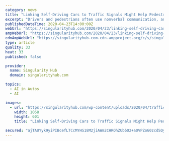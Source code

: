 ```yaml
---
category: news
title: "Linking Self-Driving Cars to Traffic Signals Might Help Pedestrians Give Them the Green Light"
excerpt: "Drivers and pedestrians often use nonverbal communication, and cars without drivers can’t communicate in the same way."
publishedDateTime: 2020-04-23T14:00:00Z
webUrl: "https://singularityhub.com/2020/04/23/linking-self-driving-cars-to-traffic-signals-might-help-pedestrians-give-them-the-green-light/"
ampWebUrl: "https://singularityhub.com/2020/04/23/linking-self-driving-cars-to-traffic-signals-might-help-pedestrians-give-them-the-green-light/amp/"
cdnAmpWebUrl: "https://singularityhub-com.cdn.ampproject.org/c/s/singularityhub.com/2020/04/23/linking-self-driving-cars-to-traffic-signals-might-help-pedestrians-give-them-the-green-light/amp/"
type: article
quality: 33
heat: 33
published: false

provider:
  name: Singularity Hub
  domain: singularityhub.com

topics:
  - AI in Autos
  - AI

images:
  - url: "https://singularityhub.com/wp-content/uploads/2020/04/traffic-light-876044_1280.jpg"
    width: 1068
    height: 601
    title: "Linking Self-Driving Cars to Traffic Signals Might Help Pedestrians Give Them the Green Light"

secured: "ajTAUYyk9yiPIBcefLTCcMYHS18M2jiAWm2CHROhZUbbO2+aOVPZoG0zcdSQygOfkeVecvtA8yDafJ54Fx2gC8bMPpCfOMpNEh6uqi0t+/oLFwPwptJ3IHocF4oyE2sc8HM2aC9pdCrOXFuoK0W+4f8ez91DQBcvM7lhkKh0zD+UuQNSYdaWD++FbBn+93+SuU5/2+c+mwQJLoIAkxP9jLJ7HeM2NgD4h5UwuMWH7PdGRbbojQ3J9L5cba8z9JfsNzpWvw2nwSyY6hYG3uYVKgRhG+eKrqsuwO6Gzyv2K7P7eJGIDU+KF2MgyJBW4DrV;dHRH2kQyPTGDRpbC31XX5A=="
---
```



